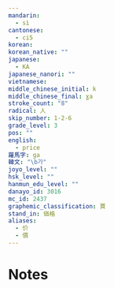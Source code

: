 ```yaml
---
mandarin:
  - sì
cantonese:
  - ci5
korean:
korean_native: ""
japanese:
  - KA
japanese_nanori: ""
vietnamese:
middle_chinese_initial: k
middle_chinese_final: ɣa
stroke_count: "8"
radical: 人
skip_number: 1-2-6
grade_level: 3
pos: ""
english:
  - price
羅馬字: ga
韓文: "\b가"
joyo_level: ""
hsk_level: ""
hanmun_edu_level: ""
danayo_id: 3016
mc_id: 2437
graphemic_classification: 賈
stand_in: 価格
aliases:
  - 价
  - 價
---
```


# Notes
